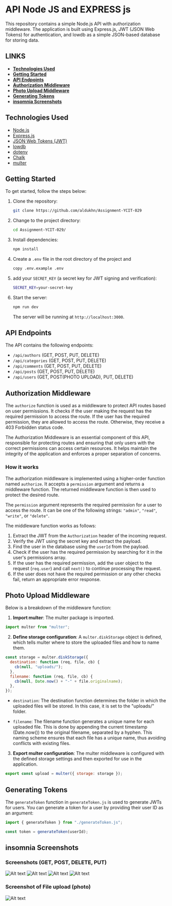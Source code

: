 # API Node JS and EXPRESS js

This repository contains a simple Node.js API with authorization middleware. The application is built using Express.js, JWT (JSON Web Tokens) for authentication, and lowdb as a simple JSON-based database for storing data.

## LINKS

- [**Technologies Used**](#technologies-used)
- [**Getting Started**](#getting-started)
- [**API Endpoints**](#api-endpoints)
- [**Authorization Middleware**](#authorization-middleware)
- [**Photo Upload Middleware**](#photo-upload-middleware)
- [**Generating Tokens**](#generating-tokens)
- [**insomnia Screenshots**](#insomnia-screenshots)


## Technologies Used

- [Node.js](https://github.com/nodejs/node)
- [Express.js](https://github.com/expressjs/express)
- [JSON Web Tokens (JWT)](https://github.com/auth0/node-jsonwebtoken)
- [lowdb](https://github.com/typicode/lowdb)
- [dotenv](https://github.com/motdotla/dotenv)
- [Chalk](https://github.com/chalk/chalk)
- [multer](https://github.com/expressjs/multer)

## Getting Started

To get started, follow the steps below:

1. Clone the repository:

   ```bash
   git clone https://github.com/aldukhn/Assignment-YCIT-029
   ```

2. Change to the project directory:

   ```bash
   cd Assignment-YCIT-029/
   ```

3. Install dependencies:

   ```bash
   npm install
   ```

4. Create a `.env` file in the root directory of the project and 
   ```bash
   copy .env.example .env 
    ```
    
5. add your `SECRET_KEY` (a secret key for JWT signing and verification):

   ```bash
   SECRET_KEY=your-secret-key
   ```

6. Start the server:

   ```bash
   npm run dev
   ```

   The server will be running at `http://localhost:3000`.

## API Endpoints

The API contains the following endpoints:

- `/api/authors` (GET, POST, PUT, DELETE)
- `/api/categories` (GET, POST, PUT, DELETE)
- `/api/comments` (GET, POST, PUT, DELETE)
- `/api/posts` (GET, POST, PUT, DELETE)
- `/api/users` (GET, POST(PHOTO UPLOAD), PUT, DELETE)

## Authorization Middleware

The `authorize` function is used as a middleware to protect API routes based on user permissions. It checks if the user making the request has the required permission to access the route. If the user has the required permission, they are allowed to access the route. Otherwise, they receive a 403 Forbidden status code.

The Authorization Middleware is an essential component of this API, responsible for protecting routes and ensuring that only users with the correct permissions can access certain resources. It helps maintain the integrity of the application and enforces a proper separation of concerns.



### How it works

The authorization middleware is implemented using a higher-order function named `authorize`. It accepts a `permission` argument and returns a middleware function. The returned middleware function is then used to protect the desired route.

The `permission` argument represents the required permission for a user to access the route. It can be one of the following strings: `"admin"`, `"read"`, `"write"`, or `"delete"`.

The middleware function works as follows:

1. Extract the JWT from the `Authorization` header of the incoming request.
2. Verify the JWT using the secret key and extract the payload.
3. Find the user in the database using the `userId` from the payload.
4. Check if the user has the required permission by searching for it in the user's permissions array.
5. If the user has the required permission, add the user object to the request (`req.user`) and call `next()` to continue processing the request.
6. If the user does not have the required permission or any other checks fail, return an appropriate error response.

## Photo Upload Middleware

Below is a breakdown of the middleware function:

1. **Import multer**: The multer package is imported.

```javascript
import multer from "multer";
```

2. **Define storage configuration**: A `multer.diskStorage` object is defined, which tells multer where to store the uploaded files and how to name them.

```javascript
const storage = multer.diskStorage({
  destination: function (req, file, cb) {
    cb(null, "uploads/");
  },
  filename: function (req, file, cb) {
    cb(null, Date.now() + "-" + file.originalname);
  },
});
```

- `destination`: The destination function determines the folder in which the uploaded files will be stored. In this case, it is set to the "uploads/" folder.

- `filename`: The filename function generates a unique name for each uploaded file. This is done by appending the current timestamp (Date.now()) to the original filename, separated by a hyphen. This naming scheme ensures that each file has a unique name, thus avoiding conflicts with existing files.

3. **Export multer configuration**: The multer middleware is configured with the defined storage settings and then exported for use in the application.

```javascript
export const upload = multer({ storage: storage });
```

## Generating Tokens

The `generateToken` function in `generateToken.js` is used to generate JWTs for users. You can generate a token for a user by providing their user ID as an argument:

```javascript
import { generateToken } from "./generateToken.js";

const token = generateToken(userId);
```

## insomnia Screenshots

### Screenshots (GET, POST, DELETE, PUT)

![Alt text](/SCREENSHOTS/posts/1.jpg?raw=true "Insomnia ")
![Alt text](/SCREENSHOTS/posts/2.jpg?raw=true "Insomnia ")
![Alt text](/SCREENSHOTS/posts/3.jpg?raw=true "Insomnia ")
![Alt text](/SCREENSHOTS/posts/4.jpg?raw=true "Insomnia ")

### Screenshot of File upload (photo)

![Alt text](/SCREENSHOTS/upload_photo.jpg?raw=true "Insomnia ")
